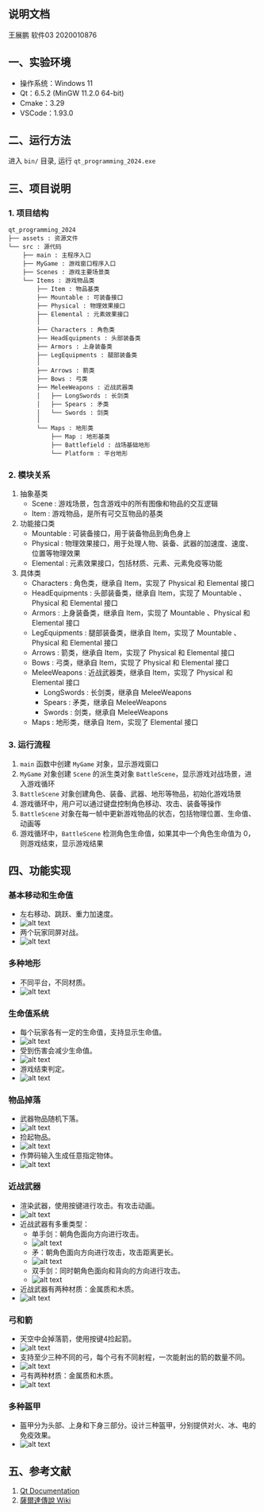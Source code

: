 ## 说明文档

王展鹏 软件03 2020010876

## 一、实验环境
- 操作系统：Windows 11
- Qt：6.5.2 (MinGW 11.2.0 64-bit)
- Cmake：3.29
- VSCode：1.93.0

## 二、运行方法

进入 `bin/` 目录, 运行 `qt_programming_2024.exe` 

## 三、项目说明
### 1. 项目结构
```shell
qt_programming_2024
├── assets : 资源文件
└── src : 源代码
    ├── main : 主程序入口
    ├── MyGame : 游戏窗口程序入口
    ├── Scenes : 游戏主要场景类
    └── Items : 游戏物品类
        ├── Item : 物品基类
        ├── Mountable : 可装备接口
        ├── Physical : 物理效果接口
        ├── Elemental : 元素效果接口
        │
        ├── Characters : 角色类
        ├── HeadEquipments : 头部装备类
        ├── Armors : 上身装备类
        ├── LegEquipments : 腿部装备类
        │
        ├── Arrows : 箭类
        ├── Bows : 弓类
        ├── MeleeWeapons : 近战武器类
        │   ├── LongSwords : 长剑类
        │   ├── Spears : 矛类
        │   └── Swords : 剑类
        │
        └── Maps : 地形类
            ├── Map : 地形基类
            ├── Battlefield : 战场基础地形
            └── Platform : 平台地形
```

### 2. 模块关系
1. 抽象基类
    - Scene : 游戏场景，包含游戏中的所有图像和物品的交互逻辑
    - Item : 游戏物品，是所有可交互物品的基类
2. 功能接口类
    - Mountable : 可装备接口，用于装备物品到角色身上
    - Physical : 物理效果接口，用于处理人物、装备、武器的加速度、速度、位置等物理效果
    - Elemental : 元素效果接口，包括材质、元素、元素免疫等功能
3. 具体类
    - Characters : 角色类，继承自 Item，实现了 Physical 和 Elemental 接口
    - HeadEquipments : 头部装备类，继承自 Item，实现了 Mountable 、Physical 和 Elemental 接口
    - Armors : 上身装备类，继承自 Item，实现了 Mountable 、Physical 和 Elemental 接口
    - LegEquipments : 腿部装备类，继承自 Item，实现了 Mountable 、Physical 和 Elemental 接口
    - Arrows : 箭类，继承自 Item，实现了 Physical 和 Elemental 接口
    - Bows : 弓类，继承自 Item，实现了 Physical 和 Elemental 接口
    - MeleeWeapons : 近战武器类，继承自 Item，实现了 Physical 和 Elemental 接口
        - LongSwords : 长剑类，继承自 MeleeWeapons
        - Spears : 矛类，继承自 MeleeWeapons
        - Swords : 剑类，继承自 MeleeWeapons
    - Maps : 地形类，继承自 Item，实现了 Elemental 接口

### 3. 运行流程
1. `main` 函数中创建 `MyGame` 对象，显示游戏窗口
2. `MyGame` 对象创建 `Scene` 的派生类对象 `BattleScene`，显示游戏对战场景，进入游戏循环
3. `BattleScene` 对象创建角色、装备、武器、地形等物品，初始化游戏场景
4. 游戏循环中，用户可以通过键盘控制角色移动、攻击、装备等操作
5. `BattleScene` 对象在每一帧中更新游戏物品的状态，包括物理位置、生命值、动画等
6. 游戏循环中，`BattleScene` 检测角色生命值，如果其中一个角色生命值为 0，则游戏结束，显示游戏结果

## 四、功能实现

### 基本移动和生命值
- 左右移动、跳跃、重力加速度。
- ![alt text](image.png)
- 两个玩家同屏对战。
- ![alt text](image-2.png)

### 多种地形
- 不同平台，不同材质。
- ![alt text](image-4.png)

### 生命值系统
- 每个玩家各有一定的生命值，支持显示生命值。
- ![alt text](image-5.png)
- 受到伤害会减少生命值。
- ![alt text](image-6.png)
- 游戏结束判定。
- ![alt text](image-7.png)

### 物品掉落
- 武器物品随机下落。
- ![alt text](image-8.png)
- 捡起物品。
- ![alt text](image-9.png)
- 作弊码输入生成任意指定物体。
- ![alt text](image-10.png)

### 近战武器
- 渲染武器，使用按键进行攻击。有攻击动画。
- ![alt text](20240908_060957_410.png)
- 近战武器有多重类型：
  - 单手剑：朝角色面向方向进行攻击。
  - ![alt text](image-11.png)
  - 矛：朝角色面向方向进行攻击，攻击距离更长。
  - ![alt text](image-13.png)
  - 双手剑：同时朝角色面向和背向的方向进行攻击。
  - ![alt text](image-12.png)
- 近战武器有两种材质：金属质和木质。
- ![alt text](image-14.png)

### 弓和箭
- 天空中会掉落箭，使用按键4捡起箭。
- ![alt text](image-15.png)
- 支持至少三种不同的弓，每个弓有不同射程，一次能射出的箭的数量不同。
- ![alt text](image-16.png)
- 弓有两种材质：金属质和木质。
- ![alt text](image-17.png)

### 多种盔甲
- 盔甲分为头部、上身和下身三部分。设计三种盔甲，分别提供对火、冰、电的免疫效果。
- ![alt text](image-18.png)

## 五、参考文献

1. [Qt Documentation](https://doc.qt.io/qt-6/)
2. [薩爾達傳說 Wiki](https://zelda.fandom.com/zh-tw/wiki/%E6%B5%B7%E6%8B%89%E9%AD%AF%E5%9C%96%E9%91%91#%E6%AD%A6%E5%99%A8)
